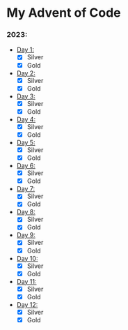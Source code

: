 # My Advent of Code

### 2023:
- [Day 1:](2023/day1/src/main.rs)
    - [x] Silver
    - [x] Gold
- [Day 2:](2023/day2/src/main.rs)
    - [x] Silver
    - [x] Gold
- [Day 3:](2023/day3/src/main.rs)
    - [x] Silver
    - [x] Gold
- [Day 4:](2023/day4/src/main.rs)
    - [x] Silver
    - [x] Gold
- [Day 5:](2023/day5/src/main.rs)
    - [x] Silver
    - [x] Gold
- [Day 6:](2023/day6/src/main.rs)
    - [x] Silver
    - [x] Gold
- [Day 7:](2023/day7/src/main.rs)
    - [x] Silver
    - [x] Gold
- [Day 8:](2023/day8/src/main.rs)
    - [x] Silver
    - [x] Gold
- [Day 9:](2023/day9/src/main.rs)
    - [x] Silver
    - [x] Gold
- [Day 10:](2023/day10/src/main.rs)
    - [x] Silver
    - [x] Gold
- [Day 11:](2023/day11/src/main.rs)
    - [x] Silver
    - [x] Gold
- [Day 12:](2023/day12/src/main.rs)
    - [x] Silver
    - [x] Gold